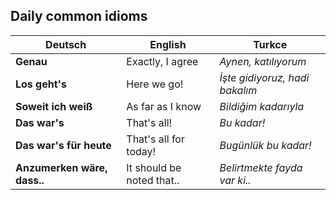 ## Daily common idioms

Deutsch | English | Turkce
--- | --- | ---
**Genau** | Exactly, I agree | _Aynen, katılıyorum_
**Los geht's** | Here we go! | _İşte gidiyoruz, hadi bakalım_
**Soweit ich weiß** | As far as I know | _Bildiğim kadarıyla_
**Das war's** | That's all! | _Bu kadar!_
**Das war's für heute** | That's all for today! | _Bugünlük bu kadar!_
**Anzumerken wäre, dass..** | It should be noted that.. | _Belirtmekte fayda var ki.._
